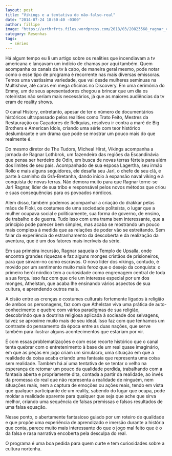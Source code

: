 ```yaml
---
layout: post
title: "Vikings e a tentativa do não-falso-real"
date: "2014-07-24 18:50:40 -0300"
author: fillipe
image: "https://arthrfrts.files.wordpress.com/2018/03/20823568_ragnar_vikings-672x372.jpg"
category: Resenhas
tags:
  - séries
---
```

Há algum tempo eu li um artigo sobre os realities que incendiavam a tv americana e lançavam um indício de chamas por aqui também. Quem acompanha os canais da tv à cabo, de maneira geral mesmo, pode notar como o esse tipo de programa é recorrente nas mais diversas emissoras. Temos uma vastíssima variedade, que vai desde mulheres seminuas na Multishow, até caras em mega oficinas no Discovery.  Em uma cerimônia do Emmy, um de seus apresentadores chegou a brincar que um dia os roteiristas não seriam mais necessários, já que as maiores audiências da tv eram de reality shows.

O canal History, entretanto, apesar de ter o número de documentários históricos ultrapassado pelos realities como Trato Feito, Mestres da Restauração ou Caçadores de Relíquias, resolveu ir contra a maré de Big Brothers e American Idols, criando uma série com teor histórico deslumbrante e um drama que pode se mostrar um pouco mais do que realmente é.

Do mesmo diretor de The Tudors, Micheal Hirst, Vikings acompanha a jornada de Ragnar Lothbrok, um fazendeiro das regiões da Escandinávia que pensa ser herdeiro de Odin, em busca de novas terras férteis para além dos limites de seu país.  Acompanhado de sua esposa Lagertha, seu irmão Rollo e mais alguns seguidores, ele desafia seu Jarl, o chefe de seu clã, e parte à caminho da Grã-Bretanha, dando início à expansão naval viking e à conquista de novas terras. Não demora muito para que Ragnar torne-se Jarl Ragnar, líder de sua tribo e responsável pelos novos métodos que criou e suas consequências para os povoados nórdicos.

Além disso, também podemos acompanhar a criação do drakkar pelas mãos de Floki, os costumes de uma sociedade politeísta, o lugar que a mulher ocupava social e politicamente, sua forma de governo, de ensino, de trabalho e de guerra. Tudo isso com uma trama bem interessante, que a princípio pode parecer bem simples, mas acaba se mostrando um pouco mais complexa à medida que as relações de poder vão se estreitando. Sem falar da experiência do estranhamento da descoberta e da realização da aventura, que é um dos fatores mais incríveis da série.

Em sua primeira incursão, Ragnar saqueia o Templo de Upsalla, onde encontra grandes riquezas e faz alguns monges cristãos de prisioneiros, para que sirvam-no como escravos. O novo líder dos vikings, contudo, é movido por um sentimento muito mais feroz que o desejo da conquista: o primeiro herói nórdico tem a curiosidade como engrenagem central de toda a sua força. Isso faz com que crie um interesse especial por um dos monges, Athelstan, que acaba lhe ensinando vários aspectos de sua cultura, e aprendendo outros mais.

A cisão entre as crenças e costumes culturais fortemente ligados à religião de ambos os personagens, faz com que Athelstan viva uma prática de auto-conhecimento e quebre com vários paradigmas de sua religião, descobrindo que a doutrina religiosa  aplicada à socieade dos selvagens, talvez se aproxime muito mais de seu ideal. Isso faz com que tenhamos um contraste do pensamento da época entre as duas nações, que serve também para ilustrar alguns acontecimentos que estariam por vir.

É com essas problematizações e com esse recorte histórico que o canal tenta quebrar com o entretenimento à base de um real quase imaginário, em que as peças em jogo criam um simulacro, uma situação em que a realidade da coisa acaba criando uma fantasia que representa uma coisa sem realidade. Também há aí uma tentativa de se tentar o velho na esperança de retomar um pouco da qualidade perdida, trabalhando com a fantasia aberta e propriamente dita, contada a partir da realidade, ao invés da promessa do real que não representa a realidade de ninguém, nem situações reais, nem a captura de emoções ou ações reais, tendo em vista que qualquer participante de um reality, sabendo do lugar que ocupa, pode moldar  a realidade aparente para qualquer que seja que ache que sirva melhor, criando uma sequência de falsas premissas e falsos resultados de uma falsa equação.

Nesse ponto, o abertamente fantasioso guiado por um roteiro de qualidade e que propõe uma experiência de aprendizado e imersão durante a história que conta, parece muito mais interessante do que o jogo mal feito que é o da falsa e rasa narrativa encoberta pela desculpa do real.

O programa é uma boa pedida para quem curte e tem curiosidades sobre a cultura nortenha.
